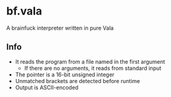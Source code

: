 # bf.vala

A brainfuck interpreter written in pure Vala

## Info

- It reads the program from a file named in the first argument
	- If there are no arguments, it reads from standard input
- The pointer is a 16-bit unsigned integer
- Unmatched brackets are detected before runtime
- Output is ASCII-encoded
